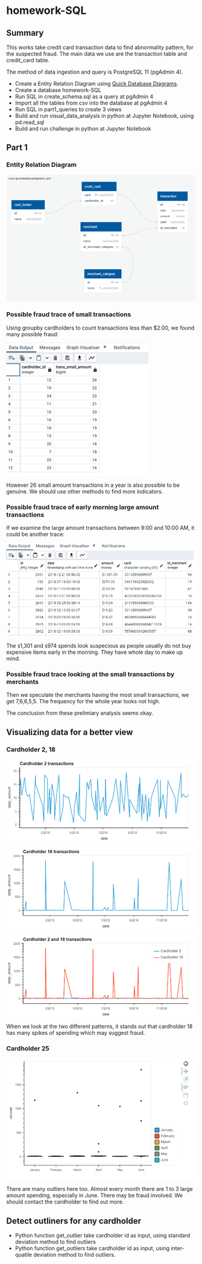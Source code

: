# homework-SQL

## Summary

This works take credit card transaction data to find abnormality pattern, for the suspected fraud. The main data we use are the transaction table and credit_card table.

The method of data ingestion and query is PostgreSQL 11 (pgAdmin 4). 
- Create a Entity Relation Diagram using [Quick Database Diagrams](https://app.quickdatabasediagrams.com/#/d/S07TOx).
- Create a database homework-SQL
- Run SQL in create_schema.sql as a query at pgAdmin 4
- Import all the tables from csv into the database at pgAdmin 4
- Run SQL in part1_queries to create 3 views
- Build and run visual_data_analysis in python at Jupyter Notebook, using pd.read_sql 
- Build and run challenge in python at Jupyter Notebook

## Part 1

### Entity Relation Diagram

![ERD](Images/QuickDBD_Free_Diagram.png)

### Possible fraud trace of small transactions
Using groupby cardholders to count transactions less than $2.00, we found many possible fraud:

![Small_amount_counts](Images/small_amount_count.png)

However 26 small amount transactions in a year is also possible to be genuine. We should use other methods to find more indicators.

### Possible fraud trace of early morning large amount transactions
If we examine the large amount transactions between 9:00 and 10:00 AM, it could be another trace:

![Early_morning_trans](Images/early_morning_trans.png)

The `$`1,301 and `$`974 spends look suspecious as people usually do not buy expensive items early in the morning. They have whole day to make up mind. 

### Possible fraud trace looking at the small transactions by merchants
Then we speculate the merchants having the most small transactions, we get 7,6,6,5,5. The frequency for the whole year looks not high. 

The conclusion from these prelimiary analysis seems okay.

## Visualizing data for a better view

### Cardholder 2, 18

![cardholder_2](Images/cardholder_2_trans.png)

![cardholder_18](Images/cardholder_18_trans.png)

![combine_2_18](Images/cardholder_2_18_trans.png)

When we look at the two different patterns, it stands out that cardholder 18 has many spikes of spending which may suggest fraud.

### Cardholder 25

![cardholder_25](Images/cardholder_25_6_months.png)

There are many outliers here too. Almost every month there are 1 to 3 large amount spending, especially in June. There may be fraud involved. We should contact the cardholder to find out more.

## Detect outliners for any cardholder

- Python function get_outlier take cardholder id as input, using standard deviation method to find outliers 
- Python function get_outliers take cardholder id as input, using inter-quatile deviation method to find outliers.

